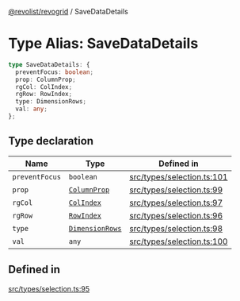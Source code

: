 [@revolist/revogrid](README.md) / SaveDataDetails

# Type Alias: SaveDataDetails

```ts
type SaveDataDetails: {
  preventFocus: boolean;
  prop: ColumnProp;
  rgCol: ColIndex;
  rgRow: RowIndex;
  type: DimensionRows;
  val: any;
};
```

## Type declaration

| Name | Type | Defined in |
| ------ | ------ | ------ |
| `preventFocus` | `boolean` | [src/types/selection.ts:101](https://github.com/revolist/revogrid/blob/13653d8ee505d63a363463d1b61354eec56320a1/src/types/selection.ts#L101) |
| `prop` | [`ColumnProp`](TypeAlias.ColumnProp.md) | [src/types/selection.ts:99](https://github.com/revolist/revogrid/blob/13653d8ee505d63a363463d1b61354eec56320a1/src/types/selection.ts#L99) |
| `rgCol` | [`ColIndex`](TypeAlias.ColIndex.md) | [src/types/selection.ts:97](https://github.com/revolist/revogrid/blob/13653d8ee505d63a363463d1b61354eec56320a1/src/types/selection.ts#L97) |
| `rgRow` | [`RowIndex`](TypeAlias.RowIndex.md) | [src/types/selection.ts:96](https://github.com/revolist/revogrid/blob/13653d8ee505d63a363463d1b61354eec56320a1/src/types/selection.ts#L96) |
| `type` | [`DimensionRows`](TypeAlias.DimensionRows.md) | [src/types/selection.ts:98](https://github.com/revolist/revogrid/blob/13653d8ee505d63a363463d1b61354eec56320a1/src/types/selection.ts#L98) |
| `val` | `any` | [src/types/selection.ts:100](https://github.com/revolist/revogrid/blob/13653d8ee505d63a363463d1b61354eec56320a1/src/types/selection.ts#L100) |

## Defined in

[src/types/selection.ts:95](https://github.com/revolist/revogrid/blob/13653d8ee505d63a363463d1b61354eec56320a1/src/types/selection.ts#L95)
